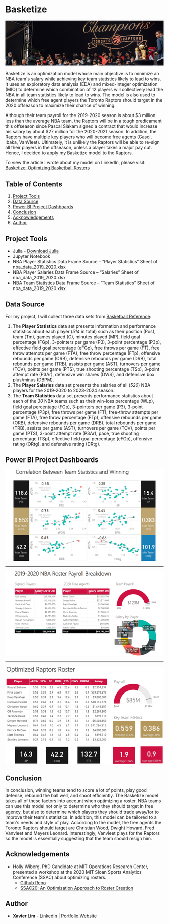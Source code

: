 # Basketize
![Basketize Header](https://github.com/xavier-lim/basketize/blob/master/images/basketize_header.jpg)

Basketize is an optimization model whose main objective is to minimize an NBA team's salary while achieving key team statistics likely to lead to wins. It uses an exploratory data analysis (EDA) and mixed-integer optimization (MIO) to determine which combination of 12 players will collectively lead the NBA in all team statistics likely to lead to wins. The model is also used to determine which free agent players the Toronto Raptors should target in the 2020 offseason to maximize their chance of winning.

Although their team payroll for the 2019-2020 season is about $3 million less than the average NBA team, the Raptors will be in a tough predicament this offseason since Pascal Siakam signed a contract that would increase his salary by about $27 million for the 2020-2021 season. In addition, the Raptors have multiple key players who will become free agents (Gasol, Ibaka, VanVleet). Ultimately, it is unlikely the Raptors will be able to re-sign all their players in the offseason, unless a player takes a major pay cut. Hence, I decided to apply my Basketize model to the Raptors.

To view the article I wrote about my model on LinkedIn, please visit: [Basketize: Optimizing Basketball Rosters](https://www.linkedin.com/pulse/basketize-optimizing-basketball-rosters-xavier-lim/)

## Table of Contents
1.	[Project Tools](https://github.com/xavier-lim/basketize#project-tools)
2.	[Data Source](https://github.com/xavier-lim/basketize#data-source)
3.	[Power BI Project Dashboards](https://github.com/xavier-lim/basketize#power-bi-project-dashboards)
4.	[Conclusion](https://github.com/xavier-lim/basketize#conclusion)
5.	[Acknowledgements](https://github.com/xavier-lim/basketize#acknowledgements)
6.	[Author](https://github.com/xavier-lim/basketize#author)

## Project Tools
* Julia - [Download Julia](https://julialang.org/downloads/) 
* Jupyter Notebook
*	NBA Player Statistics Data Frame Source – “Player Statistics” Sheet of nba_data_2019_2020.xlsx
*	NBA Player Salaries Data Frame Source – “Salaries” Sheet of nba_data_2019_2020.xlsx
*	NBA Team Statistics Data Frame Source – “Team Statistics” Sheet of nba_data_2019_2020.xlsx

## Data Source
For my project, I will collect three data sets from [Basketball Reference](https://www.basketball-reference.com/):

1.	The **Player Statistics** data set presents information and performance statistics about each player (*514* in total) such as their position (Pos), team (Tm), games played (G), minutes played (MP), field goal percentage (FGp), 3-pointers per game (P3), 3-point percentage (P3p), effective field goal percentage (eFGp), free throws per game (FT), free throw attempts per game (FTA), free throw percentage (FTp), offensive rebounds per game (ORB), defensive rebounds per game (DRB), total rebounds per game (TRB), assists per game (AST), turnovers per game (TOV), points per game (PTS), true shooting percentage (TSp), 3-point attempt rate (P3Ar), defensive win shares (DWS), and defensive box plus/minus (DBPM).
2.	The **Player Salaries** data set presents the salaries of all (*520*) NBA players for the 2019-2020 to 2023-2024 season.
3.	The **Team Statistics** data set presents performance statistics about each of the *30* NBA teams such as their win-loss percentage (WLp), field goal percentage (FGp), 3-pointers per game (P3), 3-point percentage (P3p), free throws per game (FT), free-throw attempts per game (FTA), free throw percentage (FTp), offensive rebounds per game (ORB), defensive rebounds per game (DRB), total rebounds per game (TRB), assists per game (AST), turnovers per game (TOV), points per game (PTS), 3-point attempt rate (P3Ar), pace, true shooting percentage (TSp), effective field goal percentage (eFGp), offensive rating (ORtg), and defensive rating (DRtg).



## Power BI Project Dashboards
![Correlations](https://github.com/xavier-lim/basketize/blob/master/images/correlations.PNG)

---

![Payroll](https://github.com/xavier-lim/basketize/blob/master/images/payroll.PNG)

---

![Raptors](https://github.com/xavier-lim/basketize/blob/master/images/optimized_raptors.PNG)

## Conclusion
In conclusion, winning teams tend to score a lot of points, play good defense, rebound the ball well, and shoot efficiently. The Basketize model takes all of these factors into account when optimizing a roster. NBA teams can use this model not only to determine who they should target in free agency, but also to determine which players they should trade away/for to improve their team's statistics. In addition, this model can be tailored to a team's needs and style of play. According to the model, the free agents the Toronto Raptors should target are Christian Wood, Dwight Howard, Fred Vanvleet and Meyers Leonard. Interestingly, Vanvleet plays for the Raptors so the model is essentially suggesting that the team should resign him.

## Acknowledgements
* Holly Wiberg, PhD Candidate at MIT Operations Research Center, presented a workshop at the 2020 MIT Sloan Sports Analytics Conference (SSAC) about optimizing rosters.
  * [Github Repo](https://github.com/hwiberg/SSAC2020)
  * [SSAC20: An Optimization Approach to Roster Creation](https://www.youtube.com/watch?v=_eBk1bSjDs8)

## Author

* **Xavier Lim** - [LinkedIn](https://www.linkedin.com/in/xavier-lim14/) | [Portfolio Website]( https://xavier-lim.github.io/)

